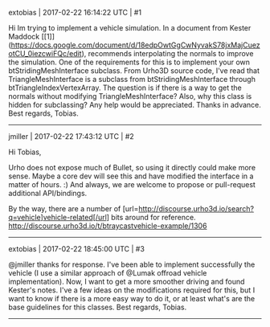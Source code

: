 extobias | 2017-02-22 16:14:22 UTC | #1

Hi
Im trying to implement a vehicle simulation. In a document from Kester Maddock [[1]]   (https://docs.google.com/document/d/18edpOwtGgCwNyvakS78jxMajCuezotCU_0iezcwiFQc/edit), recommends interpolating the normals to improve the simulation. One of the requirements for this is to implement your own btStridingMeshInterface subclass. From Urho3D source code, I've read that TriangleMeshInterface is a subclass from btStridingMeshInterface through btTriangleIndexVertexArray.
The question is if there is a way to get the normals without modifying TriangleMeshInterface? Also, why this class is hidden for subclassing?
Any help would be appreciated.
Thanks in advance.
Best regards,
Tobias.

-------------------------

jmiller | 2017-02-22 17:43:12 UTC | #2

Hi Tobias,

Urho does not expose much of Bullet, so using it directly could make more sense.
Maybe a core dev will see this and have modified the interface in a matter of hours. :)
And always, we are welcome to propose or pull-request additional API/bindings.

By the way, there are a number of [url=http://discourse.urho3d.io/search?q=vehicle]vehicle-related[/url] bits around for reference.
http://discourse.urho3d.io/t/btraycastvehicle-example/1306

-------------------------

extobias | 2017-02-22 18:45:00 UTC | #3

@jmiller thanks for response. I've been able to implement successfully the vehicle (I use a similar approach of @Lumak offroad vehicle implementation). Now, I want to get a more smoother driving and found Kester's notes.
I've a few ideas on the modifications required for this, but I want to know if there is a more easy way to do it, or at least what's are the base guidelines for this classes.
Best regards,
Tobias.

-------------------------

